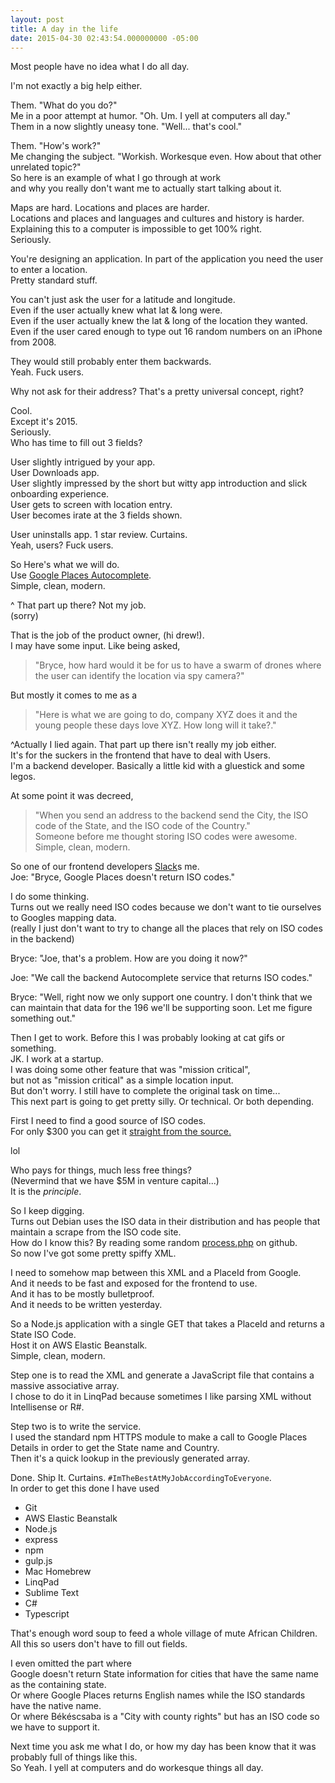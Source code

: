 ```yaml
---
layout: post
title: A day in the life
date: 2015-04-30 02:43:54.000000000 -05:00
---
```


Most people have no idea what I do all day.

I'm not exactly a big help either.

Them. "What do you do?"  
Me in a poor attempt at humor. "Oh. Um. I yell at computers all day."  
Them in a now slightly uneasy tone. "Well... that's cool."

Them. "How's work?"  
Me changing the subject. "Workish. Workesque even. How about that other unrelated topic?"  
So here is an example of what I go through at work  
and why you really don't want me to actually start talking about it.

Maps are hard. Locations and places are harder.  
Locations and places and languages and cultures and history is harder.  
Explaining this to a computer is impossible to get 100% right.  
Seriously.

You're designing an application. In part of the application you need the user to enter a location.  
Pretty standard stuff.

You can't just ask the user for a latitude and longitude.   
Even if the user actually knew what lat & long were.  
Even if the user actually knew the lat & long of the location they wanted.  
Even if the user cared enough to type out 16 random numbers on an iPhone from 2008\.

They would still probably enter them backwards.  
Yeah. Fuck users.  

Why not ask for their address? That's a pretty universal concept, right?

Cool.  
Except it's 2015.  
Seriously.  
Who has time to fill out 3 fields?

User slightly intrigued by your app.  
User Downloads app.  
User slightly impressed by the short but witty app introduction and slick onboarding experience.  
User gets to screen with location entry.  
User becomes irate at the 3 fields shown.

User uninstalls app. 1 star review. Curtains.  
Yeah, users? Fuck users.  

So Here's what we will do.  
Use [Google Places Autocomplete][0].  
Simple, clean, modern.

^ That part up there? Not my job.  
(sorry)

That is the job of the product owner, (hi drew!).  
I may have some input. Like being asked,  

> "Bryce, how hard would it be for us to have a swarm of drones where the user can identify the location via spy camera?"  

But mostly it comes to me as a  

> "Here is what we are going to do, company XYZ does it and the young people these days love XYZ. How long will it take?."

^Actually I lied again. That part up there isn't really my job either.  
It's for the suckers in the frontend that have to deal with Users.  
I'm a backend developer. Basically a little kid with a gluestick and some legos.

At some point it was decreed, 

> "When you send an address to the backend send the City, the ISO code of the State, and the ISO code of the Country."  
Someone before me thought storing ISO codes were awesome.  
Simple, clean, modern.

So one of our frontend developers [Slack][1]s me.  
Joe: "Bryce, Google Places doesn't return ISO codes."

I do some thinking.  
Turns out we really need ISO codes because we don't want to tie ourselves to Googles mapping data.  
(really I just don't want to try to change all the places that rely on ISO codes in the backend)

Bryce: "Joe, that's a problem. How are you doing it now?"  

Joe: "We call the backend Autocomplete service that returns ISO codes."  

Bryce: 
"Well, right now we only support one country. 
I don't think that we can maintain that data for the 196 we'll be supporting soon.
Let me figure something out."

Then I get to work. Before this I was probably looking at cat gifs or something.  
JK. I work at a startup.  
I was doing some other feature that was "mission critical",  
but not as "mission critical" as a simple location input.  
But don't worry. I still have to complete the original task on time...  
This next part is going to get pretty silly. Or technical. Or both depending.  

First I need to find a good source of ISO codes.  
For only $300 you can get it [straight from the source.][2]

lol

Who pays for things, much less free things?  
(Nevermind that we have $5M in venture capital...)  
It is the *principle*.

So I keep digging.  
Turns out Debian uses the ISO data in their distribution and has people that maintain a scrape from the ISO code site.  
How do I know this? By reading some random [process.php][3] on github.  
So now I've got some pretty spiffy XML.

I need to somehow map between this XML and a PlaceId from Google.  
And it needs to be fast and exposed for the frontend to use.  
And it has to be mostly bulletproof.  
And it needs to be written yesterday.

So a Node.js application with a single GET that takes a PlaceId and returns a State ISO Code.  
Host it on AWS Elastic Beanstalk.  
Simple, clean, modern.  

Step one is to read the XML and generate a JavaScript file that contains a massive associative array.  
I chose to do it in LinqPad because sometimes I like parsing XML without Intellisense or R#.

Step two is to write the service.  
I used the standard npm HTTPS module to make a call to Google Places Details in order to get the State name and Country.  
Then it's a quick lookup in the previously generated array.

Done. Ship It. Curtains. `#ImTheBestAtMyJobAccordingToEveryone`.  
In order to get this done I have used 

- Git
- AWS Elastic Beanstalk
- Node.js
- express
- npm
- gulp.js
- Mac Homebrew
- LinqPad
- Sublime Text
- C#
- Typescript

That's enough word soup to feed a whole village of mute African Children.  
All this so users don't have to fill out fields.

I even omitted the part where  
Google doesn't return State information for cities that have the same name as the containing state.  
Or where Google Places returns English names while the ISO standards have the native name.  
Or where Békéscsaba is a "City with county rights" but has an ISO code so we have to support it.  

Next time you ask me what I do, or how my day has been know that it was probably full of things like this.  
So Yeah. I yell at computers and do workesque things all day.


[0]: https://developers.google.com/places/webservice/autocomplete
[1]: https://dribbble.com/shots/1724648-Slack-is-Awesome
[2]: https://www.iso.org/obp/ui/#iso:pub:PUB500001:en
[3]: https://github.com/briancline/iso3166
